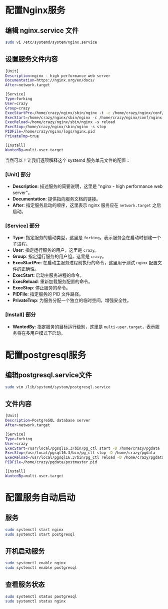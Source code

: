 # 配置Nginx服务

## 编辑 nginx.service 文件

```bash {cmd=true}
sudo vi /etc/systemd/system/nginx.service
```

## 设置服务文件内容

```bash {cmd=true}
[Unit]
Description=nginx - high performance web server
Documentation=https://nginx.org/en/docs/
After=network.target

[Service]
Type=forking
User=crazy
Group=crazy
ExecStartPre=/home/crazy/nginx/sbin/nginx -t -c /home/crazy/nginx/conf/nginx.conf
ExecStart=/home/crazy/nginx/sbin/nginx -c /home/crazy/nginx/conf/nginx.conf
ExecReload=/home/crazy/nginx/sbin/nginx -s reload
ExecStop=/home/crazy/nginx/sbin/nginx -s stop
PIDFile=/home/crazy/nginx/logs/nginx.pid
PrivateTmp=true

[Install]
WantedBy=multi-user.target
```

当然可以！让我们逐项解释这个 systemd 服务单元文件的配置：

### [Unit] 部分
- **Description**: 描述服务的简要说明，这里是 "nginx - high performance web server"。
- **Documentation**: 提供指向服务文档的链接。
- **After**: 指定服务启动的顺序，这里表示 nginx 服务应在 `network.target` 之后启动。

### [Service] 部分
- **Type**: 指定服务的启动类型，这里是 `forking`，表示服务会在启动时创建一个子进程。
- **User**: 指定运行服务的用户，这里是 `crazy`。
- **Group**: 指定运行服务的用户组，这里是 `crazy`。
- **ExecStartPre**: 在启动主服务进程前执行的命令，这里用于测试 nginx 配置文件的正确性。
- **ExecStart**: 启动主服务进程的命令。
- **ExecReload**: 重新加载服务配置的命令。
- **ExecStop**: 停止服务的命令。
- **PIDFile**: 指定服务的 PID 文件路径。
- **PrivateTmp**: 为服务分配一个独立的临时空间，增强安全性。

### [Install] 部分
- **WantedBy**: 指定服务的目标运行级别，这里是 `multi-user.target`，表示服务将在多用户模式下启动。

# 配置postgresql服务

## 编辑postgresql.service文件

```bash {cmd=true}
sudo vim /lib/systemd/system/postgresql.service
```

## 文件内容

```bash {cmd=true}
[Unit]
Description=PostgreSQL database server
After=network.target

[Service]
Type=forking
User=crazy
ExecStart=/usr/local/pgsql16.3/bin/pg_ctl start -D /home/crazy/pgdata
ExecStop=/usr/local/pgsql16.3/bin/pg_ctl stop -D /home/crazy/pgdata
ExecReload=/usr/local/pgsql16.3/bin/pg_ctl reload -D /home/crazy/pgdata
PIDFile=/home/crazy/pgdata/postmaster.pid

[Install]
WantedBy=multi-user.target
```

# 配置服务自动启动

## 服务
```bash {cmd=true}
sudo systemctl start nginx
sudo systemctl start postgresql
```

## 开机启动服务
```bash {cmd=true}
sudo systemctl enable nginx
sudo systemctl enable postgresql
```

## 查看服务状态

```bash {cmd=true}
sudo systemctl status postgresql
sudo systemctl status nginx
```